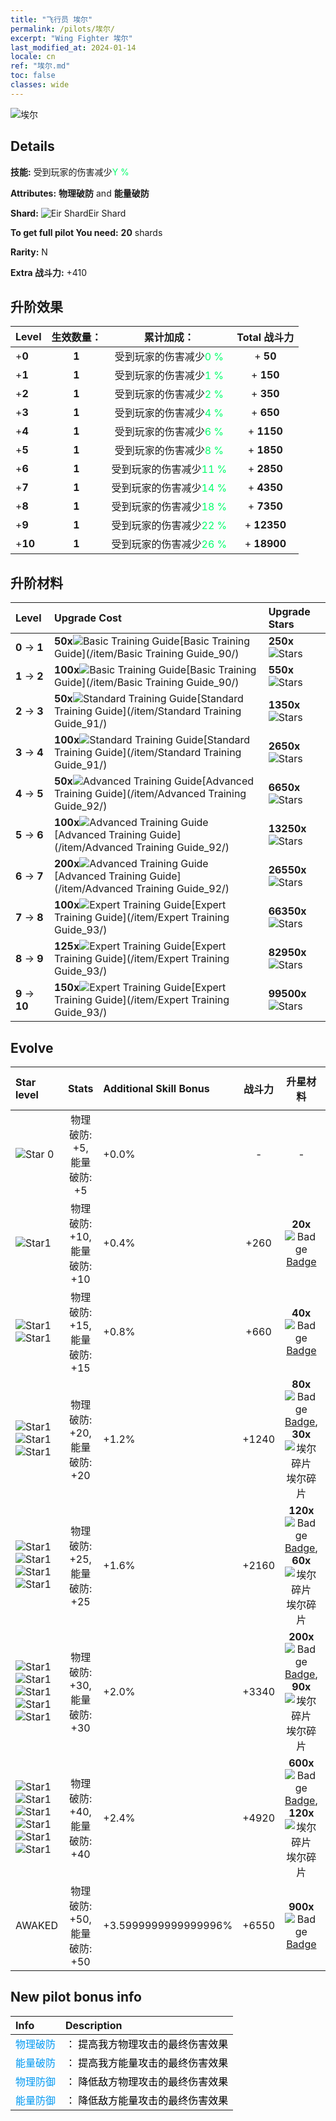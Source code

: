 ```yaml
---
title: "飞行员 埃尔"
permalink: /pilots/埃尔/
excerpt: "Wing Fighter 埃尔"
last_modified_at: 2024-01-14
locale: cn
ref: "埃尔.md"
toc: false
classes: wide
---
```



 ![埃尔](/images/pilots/aviator_piece_3009.png)

## Details

 **技能:** 受到玩家的伤害减少<span style="color: #03ff6b">Y %</span><br/><span style="color: #000000;"></span> 

 **Attributes:** **物理破防** and **能量破防**

 **Shard:** ![Eir Shard](/images/pilots/Eir_Shard_p.png)Eir Shard 

 **To get full pilot You need:** **20** shards 

 **Rarity:** N 

 **Extra 战斗力:** +410 



## 升阶效果

  |  Level | 生效数量： |     累计加成：    | Total 战斗力 |
  |:----|:-----:|:-------------------:|:-------:|
  | +**0**  | **1**  | 受到玩家的伤害减少<span style="color: #03ff6b">0 %</span><br/><span style="color: #000000;"></span>  | + **50** |
  | +**1**  | **1**  | 受到玩家的伤害减少<span style="color: #03ff6b">1 %</span><br/><span style="color: #000000;"></span>  | + **150** |
  | +**2**  | **1**  | 受到玩家的伤害减少<span style="color: #03ff6b">2 %</span><br/><span style="color: #000000;"></span>  | + **350** |
  | +**3**  | **1**  | 受到玩家的伤害减少<span style="color: #03ff6b">4 %</span><br/><span style="color: #000000;"></span>  | + **650** |
  | +**4**  | **1**  | 受到玩家的伤害减少<span style="color: #03ff6b">6 %</span><br/><span style="color: #000000;"></span>  | + **1150** |
  | +**5**  | **1**  | 受到玩家的伤害减少<span style="color: #03ff6b">8 %</span><br/><span style="color: #000000;"></span>  | + **1850** |
  | +**6**  | **1**  | 受到玩家的伤害减少<span style="color: #03ff6b">11 %</span><br/><span style="color: #000000;"></span>  | + **2850** |
  | +**7**  | **1**  | 受到玩家的伤害减少<span style="color: #03ff6b">14 %</span><br/><span style="color: #000000;"></span>  | + **4350** |
  | +**8**  | **1**  | 受到玩家的伤害减少<span style="color: #03ff6b">18 %</span><br/><span style="color: #000000;"></span>  | + **7350** |
  | +**9**  | **1**  | 受到玩家的伤害减少<span style="color: #03ff6b">22 %</span><br/><span style="color: #000000;"></span>  | + **12350** |
  | +**10**  | **1**  | 受到玩家的伤害减少<span style="color: #03ff6b">26 %</span><br/><span style="color: #000000;"></span>  | + **18900** |




## 升阶材料

  |  Level |      Upgrade Cost   |  Upgrade Stars  |
  |:-------|:--------------------|:----------------|
  | **0** -> **1**  | **50x**![Basic Training Guide](/images/item/Basic_Training_Guide_p.png)[Basic Training Guide](/item/Basic Training Guide_90/) | **250x**![Stars](/images/item/Stars_p.png) |
  | **1** -> **2**  | **100x**![Basic Training Guide](/images/item/Basic_Training_Guide_p.png)[Basic Training Guide](/item/Basic Training Guide_90/) | **550x**![Stars](/images/item/Stars_p.png) |
  | **2** -> **3**  | **50x**![Standard Training Guide](/images/item/Standard_Training_Guide_p.png)[Standard Training Guide](/item/Standard Training Guide_91/) | **1350x**![Stars](/images/item/Stars_p.png) |
  | **3** -> **4**  | **100x**![Standard Training Guide](/images/item/Standard_Training_Guide_p.png)[Standard Training Guide](/item/Standard Training Guide_91/) | **2650x**![Stars](/images/item/Stars_p.png) |
  | **4** -> **5**  | **50x**![Advanced Training Guide](/images/item/Advanced_Training_Guide_p.png)[Advanced Training Guide](/item/Advanced Training Guide_92/) | **6650x**![Stars](/images/item/Stars_p.png) |
  | **5** -> **6**  | **100x**![Advanced Training Guide](/images/item/Advanced_Training_Guide_p.png)[Advanced Training Guide](/item/Advanced Training Guide_92/) | **13250x**![Stars](/images/item/Stars_p.png) |
  | **6** -> **7**  | **200x**![Advanced Training Guide](/images/item/Advanced_Training_Guide_p.png)[Advanced Training Guide](/item/Advanced Training Guide_92/) | **26550x**![Stars](/images/item/Stars_p.png) |
  | **7** -> **8**  | **100x**![Expert Training Guide](/images/item/Expert_Training_Guide_p.png)[Expert Training Guide](/item/Expert Training Guide_93/) | **66350x**![Stars](/images/item/Stars_p.png) |
  | **8** -> **9**  | **125x**![Expert Training Guide](/images/item/Expert_Training_Guide_p.png)[Expert Training Guide](/item/Expert Training Guide_93/) | **82950x**![Stars](/images/item/Stars_p.png) |
  | **9** -> **10**  | **150x**![Expert Training Guide](/images/item/Expert_Training_Guide_p.png)[Expert Training Guide](/item/Expert Training Guide_93/) | **99500x**![Stars](/images/item/Stars_p.png) |




## Evolve

  |  Star level | Stats | Additional Skill Bonus | 战斗力 | 升星材料 | Awake Costs Shards |
  |:------------|:-----:|:-------------------|:----------------:|:--------------------:|:-------------|
  | ![Star 0](/images/s0.png)  | 物理破防: +5, 能量破防: +5  | +0.0%  | -  | -  |  |
  | ![Star1](/images/s1.png)  | 物理破防: +10, 能量破防: +10  | +0.4%  | +260  | **20x**![Badge](/images/item/Badge_p.png)[Badge](/item/Badge_94/)  |  |
  | ![Star1](/images/s1.png)![Star1](/images/s1.png)  | 物理破防: +15, 能量破防: +15  | +0.8%  | +660  | **40x**![Badge](/images/item/Badge_p.png)[Badge](/item/Badge_94/)  |  |
  | ![Star1](/images/s1.png)![Star1](/images/s1.png)![Star1](/images/s1.png)  | 物理破防: +20, 能量破防: +20  | +1.2%  | +1240  | **80x**![Badge](/images/item/Badge_p.png)[Badge](/item/Badge_94/), **30x**![埃尔碎片](/images/pilots/Eir_Shard_p.png)埃尔碎片  |  |
  | ![Star1](/images/s1.png)![Star1](/images/s1.png)![Star1](/images/s1.png)![Star1](/images/s1.png)  | 物理破防: +25, 能量破防: +25  | +1.6%  | +2160  | **120x**![Badge](/images/item/Badge_p.png)[Badge](/item/Badge_94/), **60x**![埃尔碎片](/images/pilots/Eir_Shard_p.png)埃尔碎片  |  |
  | ![Star1](/images/s1.png)![Star1](/images/s1.png)![Star1](/images/s1.png)![Star1](/images/s1.png)![Star1](/images/s1.png)  | 物理破防: +30, 能量破防: +30  | +2.0%  | +3340  | **200x**![Badge](/images/item/Badge_p.png)[Badge](/item/Badge_94/), **90x**![埃尔碎片](/images/pilots/Eir_Shard_p.png)埃尔碎片  |  |
  | ![Star1](/images/s1.png)![Star1](/images/s1.png)![Star1](/images/s1.png)![Star1](/images/s1.png)![Star1](/images/s1.png)![Star1](/images/s1.png)  | 物理破防: +40, 能量破防: +40  | +2.4%  | +4920  | **600x**![Badge](/images/item/Badge_p.png)[Badge](/item/Badge_94/), **120x**![埃尔碎片](/images/pilots/Eir_Shard_p.png)埃尔碎片  |  |
  | AWAKED  | 物理破防: +50, 能量破防: +50  | +3.5999999999999996%  | +6550  | **900x**![Badge](/images/item/Badge_p.png)[Badge](/item/Badge_94/)  |  ![N](/images/pilots/N_p.png) x1060 |



## New pilot bonus info

  |  Info |  Description |
  |:------|:-------------|
  | <span style="color: #0099f2">物理破防</span> | <span style="color: #000000;">： 提高我方物理攻击的最终伤害效果</span> |
  | <span style="color: #0099f2">能量破防</span> | <span style="color: #000000;">： 提高我方能量攻击的最终伤害效果</span> |
  | <span style="color: #0099f2">物理防御</span> | <span style="color: #000000;">： 降低敌方物理攻击的最终伤害效果</span> |
  | <span style="color: #0099f2">能量防御</span> | <span style="color: #000000;">： 降低敌方能量攻击的最终伤害效果</span> |

